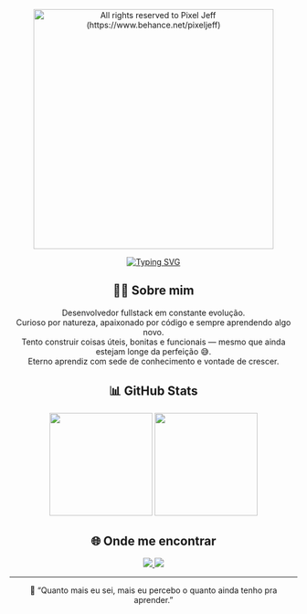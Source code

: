 <p align="center">
  <img 
    src="https://mir-s3-cdn-cf.behance.net/project_modules/1400_opt_1/dece5f124024167.60fb03546918b.gif" 
    alt="All rights reserved to Pixel Jeff (https://www.behance.net/pixeljeff)" 
    height="420px"
/>
</p>

<div align="center">
  <a href="https://git.io/typing-svg">
    <img 
      src="https://readme-typing-svg.demolab.com?font=Press+Start+2P&duration=2200&pause=850&color=fffefe&width=300&lines=Hello+Guys!" 
      alt="Typing SVG"
/>
  </a>
</div>

<h2 align="center">🧑‍💻 Sobre mim</h2>

<p align="center">
  Desenvolvedor fullstack em constante evolução.<br/>
  Curioso por natureza, apaixonado por código e sempre aprendendo algo novo.<br/>
  Tento construir coisas úteis, bonitas e funcionais — mesmo que ainda estejam longe da perfeição 😅.<br/>
  Eterno aprendiz com sede de conhecimento e vontade de crescer.
</p>

<h2 align="center">📊 GitHub Stats</h2>

<div align="center">
  <img height="180em" src="https://github-readme-stats.vercel.app/api?username=Ranskyth&show_icons=true&theme=tokyonight&count_private=true"/>
  <img height="180em" src="https://github-readme-stats.vercel.app/api/top-langs/?username=Ranskyth&layout=compact&theme=tokyonight"/>
</div>

<h2 align="center">🌐 Onde me encontrar</h2>

<p align="center">
  <a href="https://www.linkedin.com/in/gabriel-devfullstack/" target="_blank">
    <img src="https://img.shields.io/badge/LinkedIn-0A66C2?style=for-the-badge&logo=linkedin&logoColor=white" />
  </a>
  <a href="https://portfoliogabriellima.vercel.app/" target="_blank">
    <img src="https://img.shields.io/badge/Portfolio-000000?style=for-the-badge&logo=About.me&logoColor=white" />
  </a>
</p>

---

<p align="center">💬 “Quanto mais eu sei, mais eu percebo o quanto ainda tenho pra aprender.”</p>


